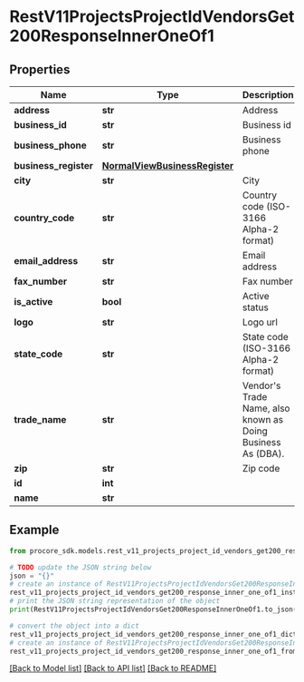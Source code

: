 # RestV11ProjectsProjectIdVendorsGet200ResponseInnerOneOf1


## Properties

Name | Type | Description | Notes
------------ | ------------- | ------------- | -------------
**address** | **str** | Address | [optional] 
**business_id** | **str** | Business id | [optional] 
**business_phone** | **str** | Business phone | [optional] 
**business_register** | [**NormalViewBusinessRegister**](NormalViewBusinessRegister.md) |  | [optional] 
**city** | **str** | City | [optional] 
**country_code** | **str** | Country code (ISO-3166 Alpha-2 format) | [optional] 
**email_address** | **str** | Email address | [optional] 
**fax_number** | **str** | Fax number | [optional] 
**is_active** | **bool** | Active status | [optional] 
**logo** | **str** | Logo url | [optional] 
**state_code** | **str** | State code (ISO-3166 Alpha-2 format) | [optional] 
**trade_name** | **str** | Vendor&#39;s Trade Name, also known as Doing Business As (DBA). | [optional] 
**zip** | **str** | Zip code | [optional] 
**id** | **int** |  | [optional] 
**name** | **str** |  | [optional] 

## Example

```python
from procore_sdk.models.rest_v11_projects_project_id_vendors_get200_response_inner_one_of1 import RestV11ProjectsProjectIdVendorsGet200ResponseInnerOneOf1

# TODO update the JSON string below
json = "{}"
# create an instance of RestV11ProjectsProjectIdVendorsGet200ResponseInnerOneOf1 from a JSON string
rest_v11_projects_project_id_vendors_get200_response_inner_one_of1_instance = RestV11ProjectsProjectIdVendorsGet200ResponseInnerOneOf1.from_json(json)
# print the JSON string representation of the object
print(RestV11ProjectsProjectIdVendorsGet200ResponseInnerOneOf1.to_json())

# convert the object into a dict
rest_v11_projects_project_id_vendors_get200_response_inner_one_of1_dict = rest_v11_projects_project_id_vendors_get200_response_inner_one_of1_instance.to_dict()
# create an instance of RestV11ProjectsProjectIdVendorsGet200ResponseInnerOneOf1 from a dict
rest_v11_projects_project_id_vendors_get200_response_inner_one_of1_from_dict = RestV11ProjectsProjectIdVendorsGet200ResponseInnerOneOf1.from_dict(rest_v11_projects_project_id_vendors_get200_response_inner_one_of1_dict)
```
[[Back to Model list]](../README.md#documentation-for-models) [[Back to API list]](../README.md#documentation-for-api-endpoints) [[Back to README]](../README.md)


